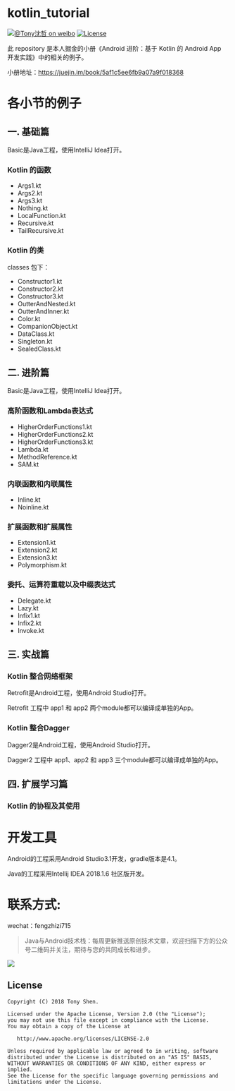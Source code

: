 # kotlin_tutorial

[![@Tony沈哲 on weibo](https://img.shields.io/badge/weibo-%40Tony%E6%B2%88%E5%93%B2-blue.svg)](http://www.weibo.com/fengzhizi715)
[![License](https://img.shields.io/badge/license-Apache%202-lightgrey.svg)](https://www.apache.org/licenses/LICENSE-2.0.html)

此 repository 是本人掘金的小册《Android 进阶：基于 Kotlin 的 Android App 开发实践》中的相关的例子。

小册地址：https://juejin.im/book/5af1c5ee6fb9a07a9f018368

# 各小节的例子

## 一. 基础篇
Basic是Java工程，使用IntelliJ Idea打开。

### Kotlin 的函数

* Args1.kt
* Args2.kt
* Args3.kt
* Nothing.kt
* LocalFunction.kt
* Recursive.kt
* TailRecursive.kt

### Kotlin 的类

classes 包下：

* Constructor1.kt
* Constructor2.kt
* Constructor3.kt
* OutterAndNested.kt
* OutterAndInner.kt
* Color.kt
* CompanionObject.kt
* DataClass.kt
* Singleton.kt
* SealedClass.kt

## 二. 进阶篇
Basic是Java工程，使用IntelliJ Idea打开。

### 高阶函数和Lambda表达式

* HigherOrderFunctions1.kt
* HigherOrderFunctions2.kt
* HigherOrderFunctions3.kt
* Lambda.kt
* MethodReference.kt
* SAM.kt

### 内联函数和内联属性

* Inline.kt
* Noinline.kt

### 扩展函数和扩展属性

* Extension1.kt
* Extension2.kt
* Extension3.kt
* Polymorphism.kt

### 委托、运算符重载以及中缀表达式

* Delegate.kt
* Lazy.kt
* Infix1.kt
* Infix2.kt
* Invoke.kt

## 三. 实战篇

### Kotlin 整合网络框架
Retrofit是Android工程，使用Android Studio打开。

Retrofit 工程中 app1 和 app2 两个module都可以编译成单独的App。

### Kotlin 整合Dagger
Dagger2是Android工程，使用Android Studio打开。

Dagger2 工程中 app1、app2 和 app3 三个module都可以编译成单独的App。

## 四. 扩展学习篇

### Kotlin 的协程及其使用


# 开发工具

Android的工程采用Android Studio3.1开发，gradle版本是4.1。

Java的工程采用Intellij IDEA 2018.1.6 社区版开发。


# 联系方式:
wechat：fengzhizi715

> Java与Android技术栈：每周更新推送原创技术文章，欢迎扫描下方的公众号二维码并关注，期待与您的共同成长和进步。

![](https://user-gold-cdn.xitu.io/2018/7/24/164cc729c7c69ac1?w=344&h=344&f=jpeg&s=9082)


License
-------

    Copyright (C) 2018 Tony Shen.

    Licensed under the Apache License, Version 2.0 (the "License");
    you may not use this file except in compliance with the License.
    You may obtain a copy of the License at

       http://www.apache.org/licenses/LICENSE-2.0

    Unless required by applicable law or agreed to in writing, software
    distributed under the License is distributed on an "AS IS" BASIS,
    WITHOUT WARRANTIES OR CONDITIONS OF ANY KIND, either express or implied.
    See the License for the specific language governing permissions and
    limitations under the License.
